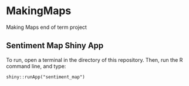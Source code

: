 # MakingMaps
Making Maps end of term project

## Sentiment Map Shiny App

To run, open a terminal in the directory of this repository. Then, run the R command line, and type:

```
shiny::runApp("sentiment_map")
```

